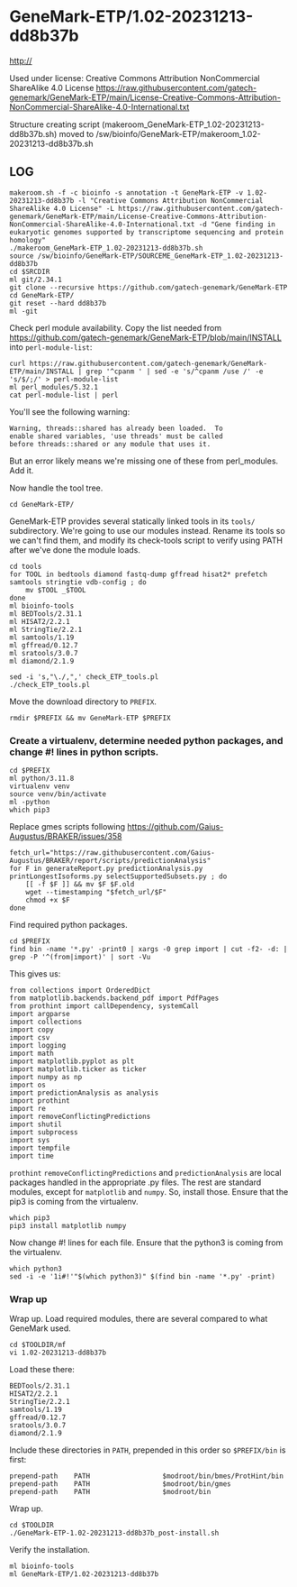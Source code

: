 GeneMark-ETP/1.02-20231213-dd8b37b
========================

<http://>

Used under license:
Creative Commons Attribution NonCommercial ShareAlike 4.0 License
<https://raw.githubusercontent.com/gatech-genemark/GeneMark-ETP/main/License-Creative-Commons-Attribution-NonCommercial-ShareAlike-4.0-International.txt>

Structure creating script (makeroom_GeneMark-ETP_1.02-20231213-dd8b37b.sh) moved to /sw/bioinfo/GeneMark-ETP/makeroom_1.02-20231213-dd8b37b.sh

LOG
---

    makeroom.sh -f -c bioinfo -s annotation -t GeneMark-ETP -v 1.02-20231213-dd8b37b -l "Creative Commons Attribution NonCommercial ShareAlike 4.0 License" -L https://raw.githubusercontent.com/gatech-genemark/GeneMark-ETP/main/License-Creative-Commons-Attribution-NonCommercial-ShareAlike-4.0-International.txt -d "Gene finding in eukaryotic genomes supported by transcriptome sequencing and protein homology"
    ./makeroom_GeneMark-ETP_1.02-20231213-dd8b37b.sh 
    source /sw/bioinfo/GeneMark-ETP/SOURCEME_GeneMark-ETP_1.02-20231213-dd8b37b
    cd $SRCDIR
    ml git/2.34.1
    git clone --recursive https://github.com/gatech-genemark/GeneMark-ETP
    cd GeneMark-ETP/
    git reset --hard dd8b37b
    ml -git

Check perl module availability. Copy the list needed from https://github.com/gatech-genemark/GeneMark-ETP/blob/main/INSTALL into `perl-module-list`:

    curl https://raw.githubusercontent.com/gatech-genemark/GeneMark-ETP/main/INSTALL | grep '^cpanm ' | sed -e 's/^cpanm /use /' -e 's/$/;/' > perl-module-list
    ml perl_modules/5.32.1
    cat perl-module-list | perl

You'll see the following warning:

    Warning, threads::shared has already been loaded.  To
    enable shared variables, 'use threads' must be called
    before threads::shared or any module that uses it.

But an error likely means we're missing one of these from perl_modules. Add it.

Now handle the tool tree.

    cd GeneMark-ETP/

GeneMark-ETP provides several statically linked tools in its `tools/`
subdirectory. We're going to use our modules instead. Rename its tools so we
can't find them, and modify its check-tools script to verify using PATH after
we've done the module loads.

    cd tools
    for TOOL in bedtools diamond fastq-dump gffread hisat2* prefetch samtools stringtie vdb-config ; do
        mv $TOOL _$TOOL
    done
    ml bioinfo-tools
    ml BEDTools/2.31.1
    ml HISAT2/2.2.1
    ml StringTie/2.2.1
    ml samtools/1.19
    ml gffread/0.12.7
    ml sratools/3.0.7
    ml diamond/2.1.9 

    sed -i 's,"\./,",' check_ETP_tools.pl
    ./check_ETP_tools.pl

Move the download directory to `PREFIX`.

    rmdir $PREFIX && mv GeneMark-ETP $PREFIX

### Create a virtualenv, determine needed python packages, and change #! lines in python scripts.

    cd $PREFIX
    ml python/3.11.8
    virtualenv venv
    source venv/bin/activate
    ml -python
    which pip3

Replace gmes scripts following https://github.com/Gaius-Augustus/BRAKER/issues/358

    fetch_url="https://raw.githubusercontent.com/Gaius-Augustus/BRAKER/report/scripts/predictionAnalysis"
    for F in generateReport.py predictionAnalysis.py printLongestIsoforms.py selectSupportedSubsets.py ; do
        [[ -f $F ]] && mv $F $F.old
        wget --timestamping "$fetch_url/$F"
        chmod +x $F
    done

Find required python packages.

    cd $PREFIX
    find bin -name '*.py' -print0 | xargs -0 grep import | cut -f2- -d: | grep -P '^(from|import)' | sort -Vu

This gives us:

    from collections import OrderedDict
    from matplotlib.backends.backend_pdf import PdfPages
    from prothint import callDependency, systemCall
    import argparse
    import collections
    import copy
    import csv
    import logging
    import math
    import matplotlib.pyplot as plt
    import matplotlib.ticker as ticker
    import numpy as np
    import os
    import predictionAnalysis as analysis
    import prothint
    import re
    import removeConflictingPredictions
    import shutil
    import subprocess
    import sys
    import tempfile
    import time

`prothint` `removeConflictingPredictions` and `predictionAnalysis` are local
packages handled in the appropriate .py files.  The rest are standard modules,
except for `matplotlib` and `numpy`. So, install those. Ensure that the pip3
is coming from the virtualenv.

    which pip3
    pip3 install matplotlib numpy

Now change #! lines for each file. Ensure that the python3 is coming from the
virtualenv.

    which python3
    sed -i -e '1i#!'"$(which python3)" $(find bin -name '*.py' -print)

### Wrap up

Wrap up. Load required modules, there are several compared to what GeneMark used.

    cd $TOOLDIR/mf
    vi 1.02-20231213-dd8b37b

Load these there:

    BEDTools/2.31.1
    HISAT2/2.2.1
    StringTie/2.2.1
    samtools/1.19
    gffread/0.12.7
    sratools/3.0.7
    diamond/2.1.9 

Include these directories in `PATH`, prepended in this order so `$PREFIX/bin` is first:

    prepend-path    PATH                  $modroot/bin/bmes/ProtHint/bin
    prepend-path    PATH                  $modroot/bin/gmes
    prepend-path    PATH                  $modroot/bin

Wrap up.

    cd $TOOLDIR
    ./GeneMark-ETP-1.02-20231213-dd8b37b_post-install.sh

Verify the installation.

    ml bioinfo-tools
    ml GeneMark-ETP/1.02-20231213-dd8b37b

